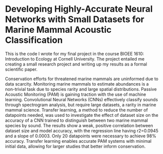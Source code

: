 # Developing Highly-Accurate Neural Networks with Small Datasets for Marine Mammal Acoustic Classification

This is the code I wrote for my final project in the course BIOEE 1610: Introduction to Ecology at Cornell University. The project entailed me creating a small research project and writing up my results as a formal scientific paper. 

Conservation efforts for threatened marine mammals are uninformed due to data scarcity. Monitoring marine mammals to estimate abundances is a non-trivial task due to species rarity and large spatial distributions. Passive Acoustic Monitoring (PAM) is gaining traction with the use of machine learning. Convolutional Neural Networks (CNNs) effectively classify sounds through spectrogram analysis, but require large datasets, a rarity in marine mammal science. Transfer learning, a method to reduce the number of datapoints needed, was used to investigate the effect of dataset size on the accuracy of a CNN trained to distinguish between two marine mammal species by sound. The results show a weak, positive correlation between dataset size and model accuracy, with the regression line having r2=0.0945 and a slope of 0.0003. Only 20 datapoints were necessary to achieve 98% accuracy. Transfer learning enables accurate PAM systems with minimal initial data, allowing for larger studies that better inform conservation. 
